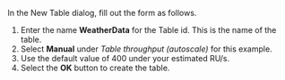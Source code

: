 In the New Table dialog, fill out the form as follows.

1. Enter the name **WeatherData** for the Table id.  This is the name of the table.
1. Select **Manual** under *Table throughput (autoscale)* for this example.
1. Use the default value of 400 under your estimated RU/s.
1. Select the **OK** button to create the table.
